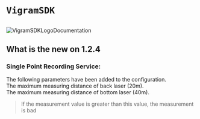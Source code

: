 # ``VigramSDK``

##
![VigramSDKLogoDocumentation](https://vigram.com/wp-content/uploads/2021/04/vigram_smart_documentation_compressed_black.svg)

## What is the new on 1.2.4

### Single Point Recording Service:
  The following parameters have been added to the configuration.  
  The maximum measuring distance of back laser (20m).  
  The maximum measuring distance of bottom laser (40m).  
>   If the measurement value is greater than this value, the measurement is bad

